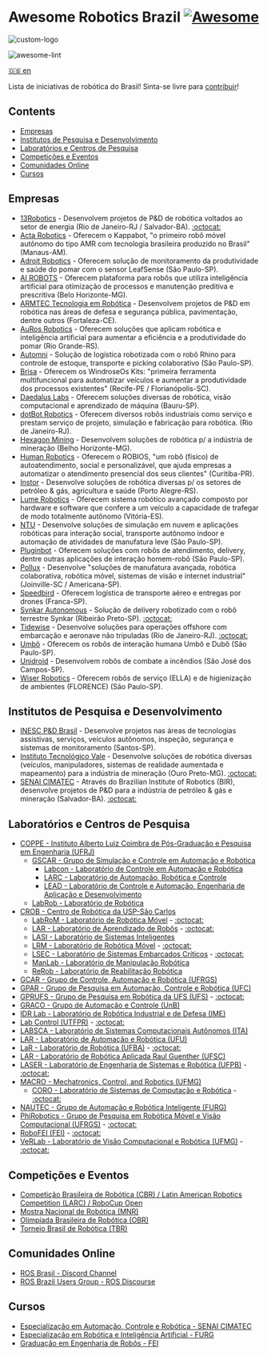 # Awesome Robotics Brazil [![Awesome](https://awesome.re/badge.svg)](https://github.com/sindresorhus/awesome)

![custom-logo](logo.png)

![awesome-lint](https://github.com/mateus-amarante/awesome-robotics-brazil/workflows/awesome-lint/badge.svg)

[:uk: en](README.EN.md)

Lista de iniciativas de robótica do Brasil! Sinta-se livre para [contribuir](CONTRIBUTING.md)!

## Contents

- [Empresas](#empresas)
- [Institutos de Pesquisa e Desenvolvimento](#institutos-de-pesquisa-e-desenvolvimento)
- [Laboratórios e Centros de Pesquisa](#laboratórios-e-centros-de-pesquisa)
- [Competições e Eventos](#competições-e-eventos)
- [Comunidades Online](#comunidades-online)
- [Cursos](#cursos)

## Empresas

- [13Robotics](http://www.13robotics.com/) - Desenvolvem projetos de P&D de robótica voltados ao setor de energia (Rio de Janeiro-RJ / Salvador-BA). [:octocat:](https://github.com/ThirteenLtda)
- [Acta Robotics](http://actarobotics.com/) - Oferecem o Kappabot, "o primeiro robô móvel autônomo do tipo AMR com tecnologia brasileira produzido no Brasil" (Manaus-AM).
- [Adroit Robotics](http://adroitrobotics.com/) - Oferecem solução de monitoramento da produtividade e saúde do pomar com o sensor LeafSense (São Paulo-SP).
- [AI ROBOTS](https://www.airobots.com.br/) - Oferecem plataforma para robôs que utiliza inteligência artificial para otimização de processos e manutenção preditiva e prescritiva (Belo Horizonte-MG).
- [ARMTEC Tecnologia em Robótica](http://www.armtecbrasil.com/) - Desenvolvem projetos de P&D em robótica nas áreas de defesa e segurança pública, pavimentação, dentre outros (Fortaleza-CE).
- [AuRos Robotics](https://aurosrobotics.com.br/) - Oferecem soluções que aplicam robótica e inteligência artificial para aumentar a eficiência e a produtividade do pomar (Rio Grande-RS).
- [Automni](https://automni.com.br/) - Solução de logística robotizada com o robô Rhino para controle de estoque, transporte e picking colaborativo (São Paulo-SP).
- [Brisa](https://www.brisa.tech/) - Oferecem os WindroseOs Kits: "primeira ferramenta multifuncional para automatizar veículos e aumentar a produtividade dos processos existentes" (Recife-PE / Florianópolis-SC).
- [Daedalus Labs](https://www.daedalus-tech.com/) - Oferecem soluções diversas de robótica, visão computacional e aprendizado de máquina (Bauru-SP).
- [dotBot Robotics](https://www.dotbot-robotics.com/) - Oferecem diversos robôs industriais como serviço e prestam serviço de projeto, simulação e fabricação para robótica. (Rio de Janeiro-RJ).
- [Hexagon Mining](https://hexagonmining.com/) - Desenvolvem soluções de robótica p/ a indústria de mineração (Belho Horizonte-MG).
- [Human Robotics](https://www.humanrobotics.ai/) - Oferecem o ROBIOS, "um robô (físico) de autoatendimento, social e personalizável, que ajuda empresas a automatizar o atendimento presencial dos seus clientes" (Curitiba-PR).
- [Instor](https://www.instor.com.br/) - Desenvolve soluções de robótica diversas p/ os setores de petróleo & gás, agricultura e saúde (Porto Alegre-RS).
- [Lume Robotics](http://lumerobotics.ai/) - Oferecem sistema robótico avançado composto por hardware e software que confere a um veículo a capacidade de trafegar de modo totalmente autônomo (Vitória-ES).
- [NTU](https://ntu.ai/) - Desenvolve soluções de simulação em nuvem e aplicações robóticas para interação social, transporte autônomo indoor e automação de atividades de manufatura leve (São Paulo-SP).
- [Pluginbot](https://pluginbot.ai/) - Oferecem soluções com robôs de atendimento, delivery, dentre outras aplicações de interação homem-robô (São Paulo-SP).
- [Pollux](https://www.pollux.com.br/) - Desenvolve "soluções de manufatura avançada, robótica colaborativa, robótica móvel, sistemas de visão e internet industrial" (Joinville-SC / Americana-SP).
- [Speedbird](https://speedbird.aero/) - Oferecem logística de transporte aéreo e entregas por drones (Franca-SP).
- [Synkar Autonomous](https://www.synkar.com/) - Solução de delivery robotizado com o robô terrestre Synkar (Ribeirão Preto-SP). [:octocat:](https://github.com/Synkar)
- [Tidewise](https://www.tidewise.io/) - Desenvolve soluções para operações offshore com embarcação e aeronave não tripuladas (Rio de Janeiro-RJ). [:octocat:](https://github.com/tidewise)
- [Umbô](https://www.umbo.net.br/) - Oferecem os robôs de interação humana Umbô e Dubô (São Paulo-SP).
- [Unidroid](https://www.unidroid.com.br/) - Desenvolvem robôs de combate a incêndios (São José dos Campos-SP).
- [Wiser Robotics](https://wiserrobotics.com.br/) - Oferecem robôs de serviço (ELLA) e de higienização de ambientes (FLORENCE) (São Paulo-SP).

## Institutos de Pesquisa e Desenvolvimento

- [INESC P&D Brasil](http://inescbrasil.org.br/) - Desenvolve projetos nas áreas de tecnologias assistivas, serviços, veículos autônomos, inspeção, segurança e sistemas de monitoramento (Santos-SP).
- [Instituto Tecnológico Vale](http://www.itv.org/en/research-line/robotics-applied-to-mining/) - Desenvolve soluções de robótica diversas (veículos, manipuladores, sistemas de realidade aumentada e mapeamento) para a indústria de mineração (Ouro Preto-MG). [:octocat:](https://github.com/itvroc/)
- [SENAI CIMATEC](http://www.senaicimatec.com.br/areas-de-interesse/robotica-e-supercomputacao/) - Através do Brazilian Institute of Robotics (BIR), desenvolve projetos de P&D para a indústria de petróleo & gás e mineração (Salvador-BA). [:octocat:](https://github.com/Brazilian-Institute-of-Robotics)

## Laboratórios e Centros de Pesquisa

- [COPPE - Instituto Alberto Luiz Coimbra de Pós-Graduação e Pesquisa em Engenharia (UFRJ)](https://www.coppe.ufrj.br/)
  - [GSCAR - Grupo de Simulação e Controle em Automação e Robótica](http://www.coep.ufrj.br/gscar/sobre.html)
    - [Labcon - Laboratório de Controle em Automação e Robótica](http://www.coep.ufrj.br/labcon)
    - [LARC - Laboratório de Automação, Robótica e Controle](http://www.coep.ufrj.br/gscar/larc.html)
    - [LEAD - Laboratório de Controle e Automação, Engenharia de Aplicação e Desenvolvimento](http://www.coep.ufrj.br/gscar/lead/)
  - [LabRob - Laboratório de Robótica](http://www.labrob.coppe.ufrj.br/)
- [CROB - Centro de Robótica da USP-São Carlos](http://www.crob.eesc.usp.br/)
  - [LabRoM - Laboratório de Robótica Móvel](http://www.crob.eesc.usp.br/laboratorios/) - [:octocat:](https://github.com/EESC-LabRoM)
  - [LAR - Laboratório de Aprendizado de Robôs](http://lar.icmc.usp.br/) - [:octocat:](https://github.com/LAR-USP)
  - [LASI - Laboratório de Sistemas Inteligentes](http://www.sel.eesc.usp.br/lasi/lasi/?page_id=83&lang=pt)
  - [LRM - Laboratório de Robótica Móvel](http://lrm.icmc.usp.br/web/index.php?n=Port.Home) - [:octocat:](https://github.com/usp-lrm)
  - [LSEC - Laboratório de Sistemas Embarcados Críticos](https://www.lsec.icmc.usp.br/) - [:octocat:](https://github.com/LSEC-ICMC)
  - [ManLab - Laboratório de Manipulação Robótica](http://143.107.239.254/mecatronica/index.php/pt/laboratorios/laboratorio-de-manipulacao-robotica)
  - [ReRob - Laboratório de Reabilitação Robótica](http://143.107.239.254/mecatronica/index.php/pt/laboratorios/laboratorio-de-reabilitacao-robotica)
- [GCAR - Grupo de Controle, Automação e Robótica (UFRGS)](https://www.ece.ufrgs.br/)
- [GPAR - Grupo de Pesquisa em Automação, Controle e Robótica (UFC)](https://gpar.ufc.br/)
- [GPRUFS - Grupo de Pesquisa em Robótica da UFS (UFS)](http://www.gprufs.org/) - [:octocat:](https://github.com/GPRUFS)
- [GRACO - Grupo de Automação e Controle (UnB)](http://www.graco.unb.br/)
- [IDR Lab - Laboratório de Robótica Industrial e de Defesa (IME)](http://labmec.imejunior.com.br/)
- [Lab Control (UTFPR)](http://anvargas.com/dokuwiki/doku.php) - [:octocat:](https://github.com/labcontrol-data)
- [LABSCA - Laboratório de Sistemas Computacionais Autônomos (ITA)](http://www.comp.ita.br/labsca/)
- [LAR - Laboratório de Automação e Robótica (UFU)](http://www.mecanica.ufu.br/laboratorio/laboratorio-de-automacao-e-robotica)
- [LaR - Laboratório de Robótica (UFBA)](http://www.dee.eng.ufba.br/lar/) - [:octocat:](https://github.com/lar-deeufba)
- [LAR - Laboratório de Robótica Aplicada Raul Guenther (UFSC)](https://robotica.ufsc.br/)
- [LASER - Laboratório de Engenharia de Sistemas e Robótica (UFPB)](http://laser.ci.ufpb.br/) - [:octocat:](https://github.com/laser-ufpb)
- [MACRO - Mechatronics, Control, and Robotics (UFMG)](http://macro.ppgee.ufmg.br/)
  - [CORO - Laboratório de Sistemas de Computação e Robótica](http://coro.cpdee.ufmg.br/) - [:octocat:](https://bitbucket.org/coroufmg)
- [NAUTEC - Grupo de Automação e Robótica Inteligente (FURG)](https://nautec.furg.br/)
- [PhiRobotics - Grupo de Pesquisa em Robótica Móvel e Visão Computacional (UFRGS)](https://www.inf.ufrgs.br/phi-group/site/) - [:octocat:](https://github.com/phir2-lab)
- [RoboFEI (FEI)](https://portal.fei.edu.br/robo-fei) - [:octocat:](https://github.com/RoboFEI)
- [VeRLab - Laboratório de Visão Computacional e Robótica (UFMG)](https://www.verlab.dcc.ufmg.br/) - [:octocat:](https://github.com/verlab)

## Competições e Eventos

- [Competição Brasileira de Robótica (CBR) / Latin American Robotics Competition (LARC) / RoboCup Open](http://www.cbrobotica.org/)
- [Mostra Nacional de Robótica (MNR)](http://www.mnr.org.br/)
- [Olimpíada Brasileira de Robótica (OBR)](http://www.obr.org.br/)
- [Torneio Brasil de Robótica (TBR)](https://www.torneiobrasilderobotica.com.br/)

## Comunidades Online

<!-- TODO: confirmar o escopo de comunidade desta iniciativa -->
<!-- - [Brazilians In Robotics - matrix.org](https://matrix.to/#/#brazilians-in-robotics:matrix.org?via=matrix.org) -->
- [ROS Brasil - Discord Channel](https://discord.gg/8zQWRW5)
- [ROS Brazil Users Group - ROS Discourse](https://discourse.ros.org/c/local/brazil/40)

## Cursos

- [Especialização em Automação, Controle e Robótica - SENAI CIMATEC](http://www.senaicimatec.com.br/cursos_pos/especializacao-em-automacao-controle-e-robotica/#/)
- [Especialização em Robótica e Inteligência Artificial - FURG](https://siposg.furg.br/curso/1068)
- [Graduação em Engenharia de Robôs - FEI](https://portal.fei.edu.br/curso-de-engenharia-de-robos)
